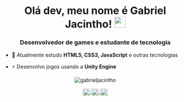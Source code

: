 <h1 align="center">Olá dev, meu nome é Gabriel Jacintho! <img src="https://raw.githubusercontent.com/kaueMarques/kaueMarques/master/hi.gif" width="30px"></h1>
<h3 align="center">Desenvolvedor de games e estudante de tecnologia</h3>

- 📕 Atualmente estudo **HTML5, CSS3, JavaScript** e outras tecnologias

- ⚡ Desenvolvo jogos usando a **Unity Engine**

<p align="center">
  <img src="https://github-readme-stats.vercel.app/api?username=gabrieljacintho&show_icons=true" alt="gabrieljacintho"/>
</p>

<p align="center">
  <a href="https://www.youtube.com/c/FireRingStudio?sub_confirmation=1" target="blank"><img align="center" src="https://cdn.jsdelivr.net/npm/simple-icons@3.0.1/icons/youtube.svg" alt="YouTube Channel" height="20" width="20" /> </a>
  <a href="https://fb.com/jacinthogabriel/" target="blank"><img align="center" src="https://cdn.jsdelivr.net/npm/simple-icons@3.0.1/icons/facebook.svg" alt="Facebook Profile" height="20" width="20" /> </a>
  <a href="https://www.instagram.com/gabriel.jacintho/" target="blank"><img align="center" src="https://cdn.jsdelivr.net/npm/simple-icons@3.0.1/icons/instagram.svg" alt="Instagram Profile" height="20" width="20" /></a>
</p>

